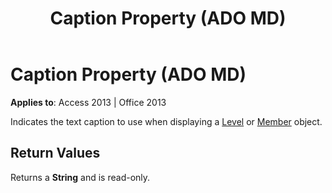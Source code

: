 ﻿---
title: Caption Property (ADO MD)
TOCTitle: Caption Property (ADO MD)
ms:assetid: c93aaeda-2733-ade8-befe-beba25503152
ms:mtpsurl: https://msdn.microsoft.com/library/JJ249980(v=office.15)
ms:contentKeyID: 48547675
ms.date: 09/18/2015
mtps_version: v=office.15
---

# Caption Property (ADO MD)


**Applies to**: Access 2013 | Office 2013

Indicates the text caption to use when displaying a [Level](level-object-ado-md.md) or [Member](member-object-ado-md.md) object.

## Return Values

Returns a **String** and is read-only.

